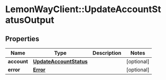 # LemonWayClient::UpdateAccountStatusOutput

## Properties
Name | Type | Description | Notes
------------ | ------------- | ------------- | -------------
**account** | [**UpdateAccountStatus**](UpdateAccountStatus.md) |  | [optional] 
**error** | [**Error**](Error.md) |  | [optional] 



